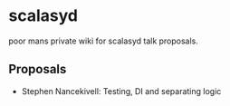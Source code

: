 scalasyd
========

poor mans private wiki for scalasyd talk proposals.


Proposals
---------

 - Stephen Nancekivell: Testing, DI and separating logic
 
